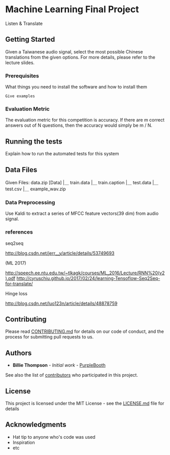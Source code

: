 # Machine Learning Final Project

Listen & Translate

## Getting Started

Given a Taiwanese audio signal, select the most possible Chinese translations from the given options. For more details, please refer to the lecture slides.

### Prerequisites

What things you need to install the software and how to install them

```
Give examples
```

### Evaluation Metric

The evaluation metric for this competition is accuracy. If there are m correct answers out of N questions, then the accuracy would simply be m / N.

## Running the tests

Explain how to run the automated tests for this system

## Data Files

Given Files:
  data.zip [Data]
  |＿ train.data
  |＿ train.caption
  |＿ test.data
  |＿ test.csv
  |＿ example_wav.zip


### Data Preprocessing

Use Kaldi to extract a series of MFCC feature vectors(39 dim) from audio signal.

### references

seq2seq

http://blog.csdn.net/jerr__y/article/details/53749693


(ML 2017) 

http://speech.ee.ntu.edu.tw/~tlkagk/courses/ML_2016/Lecture/RNN%20(v2).pdf
http://cyruschiu.github.io/2017/02/24/learning-Tensoflow-Seq2Seq-for-translate/


Hinge loss

http://blog.csdn.net/luo123n/article/details/48878759


## Contributing

Please read [CONTRIBUTING.md](https://gist.github.com/PurpleBooth/b24679402957c63ec426) for details on our code of conduct, and the process for submitting pull requests to us.


## Authors

* **Billie Thompson** - *Initial work* - [PurpleBooth](https://github.com/PurpleBooth)

See also the list of [contributors](https://github.com/your/project/contributors) who participated in this project.

## License

This project is licensed under the MIT License - see the [LICENSE.md](LICENSE.md) file for details

## Acknowledgments

* Hat tip to anyone who's code was used
* Inspiration
* etc

